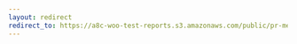 ```yaml
---
layout: redirect
redirect_to: https://a8c-woo-test-reports.s3.amazonaws.com/public/pr-merge/38006/e2e/index.html
---
```

